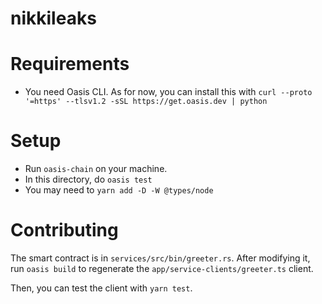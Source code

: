 # nikkileaks

# Requirements

- You need Oasis CLI. As for now, you can install this with `curl --proto '=https' --tlsv1.2 -sSL https://get.oasis.dev | python`

# Setup

- Run `oasis-chain` on your machine.
- In this directory, do `oasis test`
- You may need to `yarn add -D -W @types/node`

# Contributing
The smart contract is in `services/src/bin/greeter.rs`.
After modifying it, run `oasis build` to regenerate the `app/service-clients/greeter.ts` client.

Then, you can test the client with `yarn test`.
